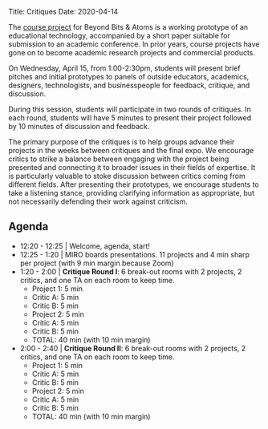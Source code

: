 Title: Critiques
Date: 2020-04-14

The [course project]({filename}/assignments/final.md) for Beyond Bits &amp; Atoms is a working prototype of an educational technology, accompanied by a short paper suitable for submission to an academic conference. In prior years, course projects have gone on to become academic research projects and commercial products.

On Wednesday, April 15, from 1:00-2:30pm, students will present brief pitches and initial prototypes to panels of outside educators, academics, designers, technologists, and businesspeople for feedback, critique, and discussion.

During this session, students will participate in two rounds of critiques. In each round, students will have 5 minutes to present their project followed by 10 minutes of discussion and feedback.

The primary purpose of the critiques is to help groups advance their projects in the weeks between critiques and the final expo. We encourage critics to strike a balance between engaging with the project being presented and connecting it to broader issues in their fields of expertise. It is particularly valuable to stoke discussion between critics coming from different fields. After presenting their prototypes, we encourage students to take a listening stance, providing clarifying information as appropriate, but not necessarily defending their work against criticism.

## Agenda

+ 12:20 - 12:25 | Welcome, agenda, start!  
+ 12:25 - 1:20 | MIRO boards presentations. 11 projects and 4 min sharp per project (with 9 min margin because Zoom)  
+ 1:20 - 2:00 | **Critique Round I**: 6 break-out rooms with 2 projects, 2 critics, and one TA on each room to keep time.
    - Project 1: 5 min
    - Critic A: 5 min
    - Critic B: 5 min  
    - Project 2: 5 min  
    - Critic A: 5 min  
    - Critic B: 5 min  
    - TOTAL: 40 min (with 10 min margin)
+ 2:00 - 2:40 | **Critique Round II**: 6 break-out rooms with 2 projects, 2 critics, and one TA on each room to keep time.
    - Project 1: 5 min  
    - Critic A: 5 min  
    - Critic B: 5 min  
    - Project 2: 5 min  
    - Critic A: 5 min  
    - Critic B: 5 min  
    - TOTAL: 40 min (with 10 min margin)  
